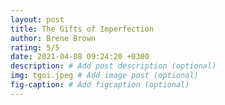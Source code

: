```yaml
---
layout: post
title: The Gifts of Imperfection
author: Brene Brown
rating: 5/5
date: 2021-04-08 09:24:20 +0300
description: # Add post description (optional)
img: tgoi.jpeg # Add image post (optional)
fig-caption: # Add figcaption (optional)
---
```


